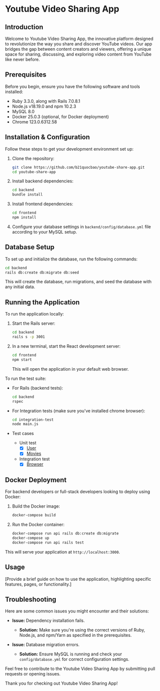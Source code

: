 # Youtube Video Sharing App

## Introduction
Welcome to Youtube Video Sharing App, the innovative platform designed to revolutionize the way you share and discover YouTube videos. Our app bridges the gap between content creators and viewers, offering a unique space for sharing, discussing, and exploring video content from YouTube like never before.

## Prerequisites
Before you begin, ensure you have the following software and tools installed:
- Ruby 3.3.0, along with Rails 7.0.8.1
- Node.js v18.19.0 and npm 10.2.3
- MySQL 8.0
- Docker 25.0.3 (optional, for Docker deployment)
- Chrome 123.0.6312.58

## Installation & Configuration
Follow these steps to get your development environment set up:

1. Clone the repository:
   ```bash
   git clone https://github.com/b21quocbao/youtube-share-app.git
   cd youtube-share-app
   ```

2. Install backend dependencies:
   ```bash
   cd backend
   bundle install
   ```

3. Install frontend dependencies:
   ```bash
   cd frontend
   npm install
   ```

4. Configure your database settings in `backend/config/database.yml` file according to your MySQL setup.

## Database Setup
To set up and initialize the database, run the following commands:

```bash
cd backend
rails db:create db:migrate db:seed
```

This will create the database, run migrations, and seed the database with any initial data.

## Running the Application
To run the application locally:

1. Start the Rails server:
   ```bash
   cd backend
   rails s -p 3001
   ```

2. In a new terminal, start the React development server:
   ```bash
   cd frontend
   npm start
   ```
   This will open the application in your default web browser.

To run the test suite:
- For Rails (backend tests):
  ```bash
  cd backend
  rspec
  ```
- For Integration tests (make sure you've installed chrome browser):
  ```bash
  cd integration-test
  node main.js
  ```

- Test cases
   - Unit test
      - [x] [User](backend/spec/models/user_spec.rb) 
      - [x] [Movies](backend/spec/models/movies_spec.rb) 
   - Integration test
      - [x] [Browser](integration-test/main.js)

## Docker Deployment
For backend developers or full-stack developers looking to deploy using Docker:

1. Build the Docker image:
   ```bash
   docker-compose build
   ```

2. Run the Docker container:
   ```bash
   docker-compose run api rails db:create db:migrate
   docker-compose up
   docker-compose run api rails test
   ```

This will serve your application at `http://localhost:3000`.

## Usage
[Provide a brief guide on how to use the application, highlighting specific features, pages, or functionality.]

## Troubleshooting
Here are some common issues you might encounter and their solutions:

- **Issue:** Dependency installation fails.
  - **Solution:** Make sure you're using the correct versions of Ruby, Node.js, and npm/Yarn as specified in the prerequisites.

- **Issue:** Database migration errors.
  - **Solution:** Ensure MySQL is running and check your `config/database.yml` for correct configuration settings.

Feel free to contribute to the Youtube Video Sharing App by submitting pull requests or opening issues.

Thank you for checking out Youtube Video Sharing App!